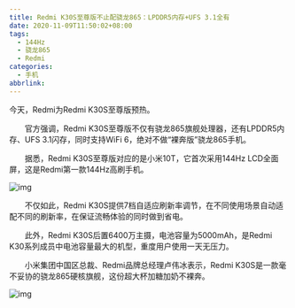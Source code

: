 ```yaml
---
title: Redmi K30S至尊版不止配骁龙865：LPDDR5内存+UFS 3.1全有
date: 2020-11-09T11:50:02+08:00
tags:
  - 144Hz
  - 骁龙865
  - Redmi
categories:
  - 手机
abbrlink:
---
```


今天，Redmi为Redmi K30S至尊版预热。

　　官方强调，Redmi K30S至尊版不仅有骁龙865旗舰处理器，还有LPDDR5内存、UFS 3.1闪存，同时支持WiFi 6，绝对不做“裸奔版”骁龙865手机。

　　据悉，Redmi K30S至尊版对应的是小米10T，它首次采用144Hz LCD全面屏，这是Redmi第一款144Hz高刷手机。

![img](https://cdn.jsdelivr.net/gh/yakeing/Documentation@main/Hexo/images/00ae-kcaeqzx1085788.jpg)

　　不仅如此，Redmi K30S提供7档自适应刷新率调节，在不同使用场景自动适配不同的刷新率，在保证流畅体验的同时做到省电。

　　此外，Redmi K30S后置6400万主摄，电池容量为5000mAh，是Redmi K30系列成员中电池容量最大的机型，重度用户使用一天无压力。

　　小米集团中国区总裁、Redmi品牌总经理卢伟冰表示，Redmi K30S是一款毫不妥协的骁龙865硬核旗舰，这份超大杯加糖加奶不裸奔。

![img](https://cdn.jsdelivr.net/gh/yakeing/Documentation@main/Hexo/images/e44e-kcaeqzx0127565.jpg)